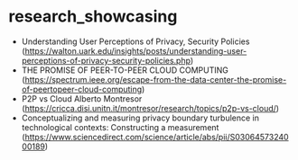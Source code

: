 # research_showcasing

- Understanding User Perceptions of Privacy, Security Policies (https://walton.uark.edu/insights/posts/understanding-user-perceptions-of-privacy-security-policies.php)
- THE PROMISE OF PEER-TO-PEER CLOUD COMPUTING (https://spectrum.ieee.org/escape-from-the-data-center-the-promise-of-peertopeer-cloud-computing)
- P2P vs Cloud Alberto Montresor (https://cricca.disi.unitn.it/montresor/research/topics/p2p-vs-cloud/)
- Conceptualizing and measuring privacy boundary turbulence in technological contexts: Constructing a measurement (https://www.sciencedirect.com/science/article/abs/pii/S0306457324000189)